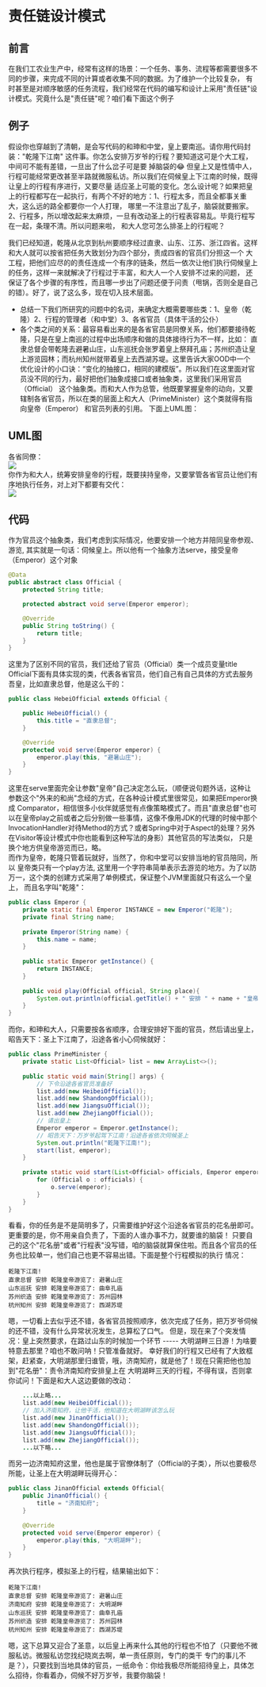 # 责任链设计模式

## 前言
在我们工农业生产中，经常有这样的场景：一个任务、事务、流程等都需要很多不同的步骤，来完成不同的计算或者收集不同的数据。为了维护一个比较复杂，
有时甚至是对顺序敏感的任务流程，我们经常在代码的编写和设计上采用"责任链"设计模式。究竟什么是"责任链"呢？咱们看下面这个例子

## 例子
假设你也穿越到了清朝，是会写代码的和珅和中堂，皇上要南巡。请你用代码封装："乾隆下江南" 这件事。你怎么安排万岁爷的行程？要知道这可是个大工程，
中间可不能有差错，一旦出了什么岔子可是要
掉脑袋的😂 但皇上又是性情中人，行程可能经常更改甚至半路就微服私访。所以我们在伺候皇上下江南的时候，既得让皇上的行程有序进行，又要尽量
适应圣上可能的变化。怎么设计呢？如果把皇上的行程都写在一起执行，有两个不好的地方：1、行程太多，而且全都事关重大，这么远的路全都要你一个人打理，
哪里一不注意出了乱子，脑袋就要搬家。2、行程多，所以增改起来太麻烦，一旦有改动圣上的行程表容易乱。毕竟行程写在一起，条理不清。所以问题来啦，
和大人您可怎么排圣上的行程呢？  

我们已经知道，乾隆从北京到杭州要顺序经过直隶、山东、江苏、浙江四省。这样和大人就可以按省把任务大致划分为四个部分，责成四省的官员们分担这一个
大工程，把他们应尽的的责任连成一个有序的链条，然后一依次让他们执行伺候皇上的任务，这样一来就解决了行程过于丰富，和大人一个人安排不过来的问题，
还保证了各个步骤的有序性，而且哪一步出了问题还便于问责（甩锅，否则全是自己的错）。好了，说了这么多，现在切入技术层面。  

- 总结一下我们所研究的问题中的名词，来确定大概需要哪些类：1、皇帝（乾隆）2、行程的管理者（和中堂）3、各省官员（具体干活的公仆）
- 各个类之间的关系：最容易看出来的是各省官员是同僚关系，他们都要接待乾隆，只是在皇上南巡的过程中出场顺序和做的具体接待行为不一样，比如：
直隶总督会带乾隆去避暑山庄，山东巡抚会张罗着皇上祭拜孔庙；苏州织造让皇上游览园林；而杭州知州就带着皇上去西湖苏堤。这里告诉大家OOD中一个
优化设计的小口诀：“变化的抽接口，相同的建模版”。所以我们在这里面对官员没不同的行为，最好把他们抽象成接口或者抽象类，这里我们采用官员（Official）
这个抽象类。而和大人作为总管，他既要掌握皇帝的动向，又要辖制各省官员，所以在类的层面上和大人（PrimeMinister）这个类就得有指向皇帝（Emperor）
和官员列表的引用。 下面上UML图：  

## UML图
各省同僚：  
![](images/Officials.png "")  
你作为和大人，统筹安排皇帝的行程，既要挟持皇帝，又要掌管各省官员让他们有序地执行任务，对上对下都要有交代：  
![](images/Relations.png "")  

## 代码
作为官员这个抽象类，我们考虑到实际情况，他要安排一个地方并陪同皇帝参观、游览, 其实就是一句话：伺候皇上。所以他有一个抽象方法serve，接受皇帝
（Emperor）这个对象
```java
@Data
public abstract class Official {
	protected String title;

	protected abstract void serve(Emperor emperor);

	@Override
	public String toString() {
		return title;
	}
}
```
这里为了区别不同的官员，我们还给了官员（Official）类一个成员变量title  
Official下面有具体实现的类，代表各省官员，他们自己有自己具体的方式去服务吾皇，比如直隶总督，他是这么干的：
```java
public class HebeiOfficial extends Official {

    public HebeiOfficial() { 
        this.title = "直隶总督";
    }

    @Override
    protected void serve(Emperor emperor) {
        emperor.play(this, "避暑山庄");
    }
}
```
这里在serve里面完全让参数"皇帝"自己决定怎么玩，（顺便说句题外话，这种让参数这个"外来的和尚"念经的方式，在各种设计模式里很常见，如果把Emperor换成
Comparator，相信很多小伙伴就感觉有点像策略模式了。而且"直隶总督"也可以在皇帝play之前或者之后分别做一些事情，这像不像用JDK的代理的时候中那个
InvocationHandler对待Method的方式？或者Spring中对于Aspect的处理？另外在Visitor等设计模式中你也能看到这种写法的身影）其他官员的写法类似，
只是换个地方供皇帝游览而已，略。  
而作为皇帝，乾隆只管着玩就好，当然了，你和中堂可以安排当地的官员陪同，所以
皇帝类只有一个play方法, 这里用一个字符串简单表示去游览的地方。为了以防万一，这个类的创建方式采用了单例模式，保证整个JVM里面就只有这么一个皇上，
而且名字叫"乾隆"：
```java
public class Emperor {
    private static final Emperor INSTANCE = new Emperor("乾隆");
    private final String name;
    
    private Emperor(String name) {
        this.name = name;
    }
    
    public static Emperor getInstance() {
        return INSTANCE;
    }
    
    public void play(Official official, String place){
        System.out.println(official.getTitle() + " 安排 " + name + "皇帝游览了: " + place);
    }
}
```
而你，和珅和大人，只需要按各省顺序，合理安排好下面的官员，然后请出皇上，昭告天下：圣上下江南了，沿途各省小心伺候就好：
```java
public class PrimeMinister {
    private static List<Official> list = new ArrayList<>();
    
    public static void main(String[] args) {
        // 下令沿途各省官员准备好
        list.add(new HeibeiOfficial());
        list.add(new ShandongOfficial());
        list.add(new JiangsuOfficial());
        list.add(new ZhejiangOfficial());
        // 请出皇上
        Emperor emperor = Emperor.getInstance();
        // 昭告天下：万岁爷起驾下江南！沿途各省依次伺候圣上
        System.out.println("乾隆下江南!");
        start(list, emperor);
    }
    
    private static void start(List<Official> officials, Emperor emperor) {
        for (Official o : officials) {
            o.serve(emperor);
        }
    }
}
```
看看，你的任务是不是简明多了，只需要维护好这个沿途各省官员的花名册即可。更重要的是，你不用亲自负责了，下面的人谁办事不力，就要谁的脑袋！
只要自己的这个"花名册"或者"行程表"没写错，咱的脑袋就算保住啦。而且各个官员的任务也比较单一，他们自己也更不容易出错。下面是整个行程模拟的执行
情况：
```
乾隆下江南!
直隶总督 安排 乾隆皇帝游览了: 避暑山庄
山东巡抚 安排 乾隆皇帝游览了: 曲阜孔庙
苏州织造 安排 乾隆皇帝游览了: 苏州园林
杭州知州 安排 乾隆皇帝游览了: 西湖苏堤
```
嗯，一切看上去似乎还不错，各省官员按照顺序，依次完成了任务，把万岁爷伺候的还不错，没有什么异常状况发生，总算松了口气。
但是，现在来了个突发情况：皇上突然要求，在路过山东的时候加一个环节 ----- 大明湖畔三日游！为啥要特意去那里？咱也不敢问呐！只管准备就好。
幸好我们的行程又已经有了大致框架，赶紧查，大明湖那里归谁管，哦，济南知府，就是他了！现在只需把他也加到"花名册"：责令济南知府安排皇上在
大明湖畔三天的行程，不得有误，否则拿你试问！下面是和大人这边要做的改动：
```java
    ...以上略...
    list.add(new HeibeiOfficial());
    // 加入济南知府，让他干活，他知道在大明湖畔该怎么玩
    list.add(new JinanOfficial());
    list.add(new ShandongOfficial());
    list.add(new JiangsuOfficial());
    list.add(new ZhejiangOfficial());
    ...以下略...
```
而另一边济南知府这里，他也是属于官僚体制了（Official的子类），所以也要极尽所能，让圣上在大明湖畔玩得开心：
```java
public class JinanOfficial extends Official{
    public JinanOfficial() {
        title = "济南知府";
    }
    
    @Override
    protected void serve(Emperor emperor) {
        emperor.play(this, "大明湖畔");
    }
}
```
再次执行程序，模拟圣上的行程，结果输出如下：
```
乾隆下江南!
直隶总督 安排 乾隆皇帝游览了: 避暑山庄
济南知府 安排 乾隆皇帝游览了: 大明湖畔
山东巡抚 安排 乾隆皇帝游览了: 曲阜孔庙
苏州织造 安排 乾隆皇帝游览了: 苏州园林
杭州知州 安排 乾隆皇帝游览了: 西湖苏堤
```
嗯，这下总算又迎合了圣意，以后皇上再来什么其他的行程也不怕了（只要他不微服私访。微服私访您找纪晓岚去啊，单一责任原则，专门的类干
专门的事儿不是？），只要找到当地具体的官员，一纸命令：你给我极尽所能招待皇上，具体怎么招待，你看着办，伺候不好万岁爷，我要你脑袋！